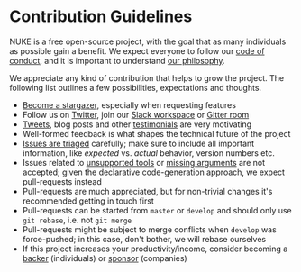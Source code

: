 # Contribution Guidelines

NUKE is a free open-source project, with the goal that as many individuals as possible gain a benefit. We expect everyone to follow our [code of conduct](CODE_OF_CONDUCT.md), and it is important to understand [our philosophy](https://nuke.build/docs/getting-started/philosophy.html).

We appreciate any kind of contribution that helps to grow the project. The following list outlines a few possibilities, expectations and thoughts.

- [Become a stargazer](https://github.com/nuke-build/nuke/stargazers), especially when requesting features
- Follow us on [Twitter](https://twitter.com/nukebuildnet), join our [Slack workspace](https://slofile.com/slack/nukebuildnet) or [Gitter room](https://gitter.im/nuke-build/nuke)
- [Tweets](https://twitter.com/intent/tweet?text=NUKE%20is%20awesome!%20https%3A%2F%2Fnuke.build), blog posts and other [testimonials](https://dotnet.libhunt.com/project/nuke/recommend) are very motivating
- Well-formed feedback is what shapes the technical future of the project
- [Issues are triaged](https://github.com/nuke-build/nuke/issues?utf8=%E2%9C%93&q=label%3A%22bug+%3Abeetle%3A%22+) carefully; make sure to include all important information, like _expected_ vs. _actual_ behavior, version numbers etc.
- Issues related to [unsupported tools](https://nuke.build/docs/authoring-builds/cli-tools.html#unsupported-tools) or [missing arguments](https://nuke.build/docs/authoring-builds/cli-tools.html#note-1) are not accepted; given the declarative code-generation approach, we expect pull-requests instead
- Pull-requests are much appreciated, but for non-trivial changes it's recommended getting in touch first
- Pull-requests can be started from `master` or `develop` and should only use `git rebase`, i.e. not `git merge`
- Pull-requests might be subject to merge conflicts when `develop` was force-pushed; in this case, don't bother, we will rebase ourselves
- If this project increases your productivity/income, consider becoming a [backer](https://opencollective.com/nuke/order/7399) (individuals) or [sponsor](https://opencollective.com/nuke/order/7400) (companies)